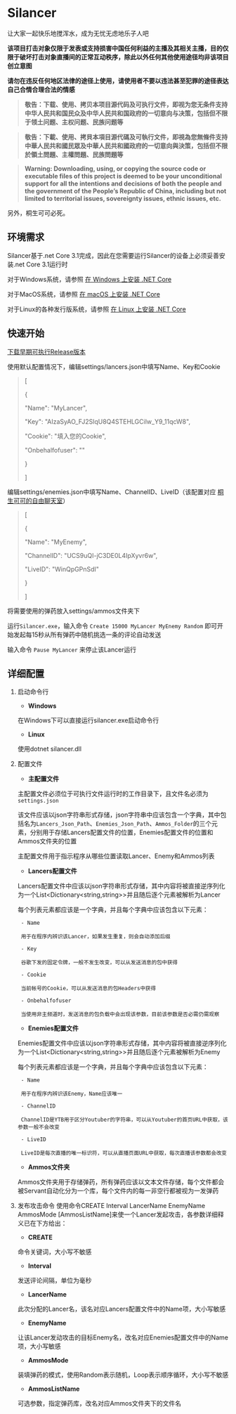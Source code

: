 # Silancer
让大家一起快乐地搅浑水，成为无忧无虑地乐子人吧

**该项目打击对象仅限于发表或支持损害中国任何利益的主播及其相关主播，目的仅限于破坏打击对象直播间的正常互动秩序，除此以外任何其他使用途径均非该项目创立意图**

**请勿在违反任何地区法律的途径上使用，请使用者不要以违法甚至犯罪的途径表达自己合情合理合法的情感**

>**敬告：下载、使用、拷贝本项目源代码及可执行文件，即视为您无条件支持中华人民共和国民众及中华人民共和国政府的一切意向与决策，包括但不限于领土问题、主权问题、民族问题等**

>**敬告：下載、使用、拷貝本項目源代碼及可執行文件，即視為您無條件支持中華人民共和國民眾及中華人民共和國政府的一切意向與決策，包括但不限於領土問題、主權問題、民族問題等**

>**Warning: Downloading, using, or copying the source code or executable files of this project is deemed to be your unconditional support for all the intentions and decisions of both the people and the government of the People’s Republic of China, including but not limited to territorial issues, sovereignty issues, ethnic issues, etc.**

另外，桐生可可必死。

## 环境需求
Silancer基于.net Core 3.1完成，因此在您需要运行Silancer的设备上必须妥善安装.net Core 3.1运行时

对于Windows系统，请参照 [在 Windows 上安装 .NET Core](https://docs.microsoft.com/zh-cn/dotnet/core/install/windows?tabs=netcore31)

对于MacOS系统，请参照 [在 macOS 上安装 .NET Core](https://docs.microsoft.com/zh-cn/dotnet/core/install/macos)

对于Linux的各种发行版系统，请参照 [在 Linux 上安装 .NET Core](https://docs.microsoft.com/zh-cn/dotnet/core/install/linux)

## 快速开始
[下载早期可执行Release版本](https://github.com/D-Walter/silancer/releases/download/Alpha/Silancer.7z)

使用默认配置情况下，编辑settings/lancers.json中填写Name、Key和Cookie

> [
>
> {
>
>   "Name": "MyLancer",
>
>   "Key": "AIzaSyAO_FJ2SlqU8Q4STEHLGCilw_Y9_11qcW8",
>
>   "Cookie": "填入您的Cookie",
>
>   "Onbehalfofuser": ""
>
> }
>
>]

编辑settings/enemies.json中填写Name、ChannelID、LiveID（该配置对应 [桐生可可的自由聊天室](https://www.youtube.com/watch?v=WinQpGPnSdI)）

> [
>
> {
>
>   "Name": "MyEnemy",
>
>   "ChannelID": "UCS9uQI-jC3DE0L4IpXyvr6w",
>
>   "LiveID": "WinQpGPnSdI"
>
> }
>
>]

将需要使用的弹药放入settings/ammos文件夹下

运行`Silancer.exe`，输入命令 `Create 15000 MyLancer MyEnemy Random` 即可开始发起每15秒从所有弹药中随机挑选一条的评论自动发送

输入命令 `Pause MyLancer` 来停止该Lancer运行

## 详细配置
1. 启动命令行
    - **Windows**
    
    在Windows下可以直接运行silancer.exe启动命令行
    
    - **Linux**
    
    使用dotnet silancer.dll

2. 配置文件
    - **主配置文件**

    主配置文件必须位于可执行文件运行时的工作目录下，且文件名必须为`settings.json`
    
    该文件应该以json字符串形式存储，json字符串中应该包含一个字典，其中包括名为`Lancers_Json_Path`、`Enemies_Json_Path`、`Ammos_Folder`的三个元素，分别用于存储Lancers配置文件的位置，Enemies配置文件的位置和Ammos文件夹的位置
    
    主配置文件用于指示程序从哪些位置读取Lancer、Enemy和Ammos列表
    
    - **Lancers配置文件**
    
    Lancers配置文件中应该以json字符串形式存储，其中内容将被直接逆序列化为一个List<Dictionary<string,string>>并且随后逐个元素被解析为Lancer
    
    每个列表元素都应该是一个字典，并且每个字典中应该包含以下元素：
    
        - Name
        
        用于在程序内辨识该Lancer，如果发生重复，则会自动添加后缀
        
        - Key
        
        谷歌下发的固定令牌，一般不发生改变，可以从发送消息的包中获得
        
        - Cookie
        
        当前帐号的Cookie，可以从发送消息的包Headers中获得
        
        - Onbehalfofuser
        
        当使用非主频道时，发送消息的包负载中会出现该参数，目前该参数是否必需仍需观察
    
    - **Enemies配置文件**
       
    Enemies配置文件中应该以json字符串形式存储，其中内容将被直接逆序列化为一个List<Dictionary<string,string>>并且随后逐个元素被解析为Enemy
    
    每个列表元素都应该是一个字典，并且每个字典中应该包含以下元素：
    
        - Name
        
        用于在程序内辨识该Enemy，Name应该唯一
        
        - ChannelID
        
        ChannelID是YTB用于区分Youtuber的字符串，可以从Youtuber的首页URL中获取，该参数一般不会改变
        
        - LiveID
        
        LiveID是每次直播的唯一标识符，可以从直播页面URL中获取，每次直播该参数都会改变

    - **Ammos文件夹**
    
    Ammos文件夹用于存储弹药，所有弹药应该以文本文件存储，每个文件都会被Servant自动化分为一个库，每个文件内的每一非空行都被视为一发弹药

3. 发布攻击命令
使用命令CREATE Interval LancerName EnemyName AmmosMode \[AmmosListName\]来使一个Lancer发起攻击，各参数详细释义已在下方给出：

    - **CREATE**

    命令关键词，大小写不敏感

    - **Interval**

    发送评论间隔，单位为毫秒

    - **LancerName**

    此次分配的Lancer名，该名对应Lancers配置文件中的Name项，大小写敏感

    - **EnemyName**

    让该Lancer发动攻击的目标Enemy名，改名对应Enemies配置文件中的Name项，大小写敏感

    - **AmmosMode**

    装填弹药的模式，使用Random表示随机，Loop表示顺序循环，大小写不敏感

    - **AmmosListName**

    可选参数，指定弹药库，改名对应Ammos文件夹下的文件名
